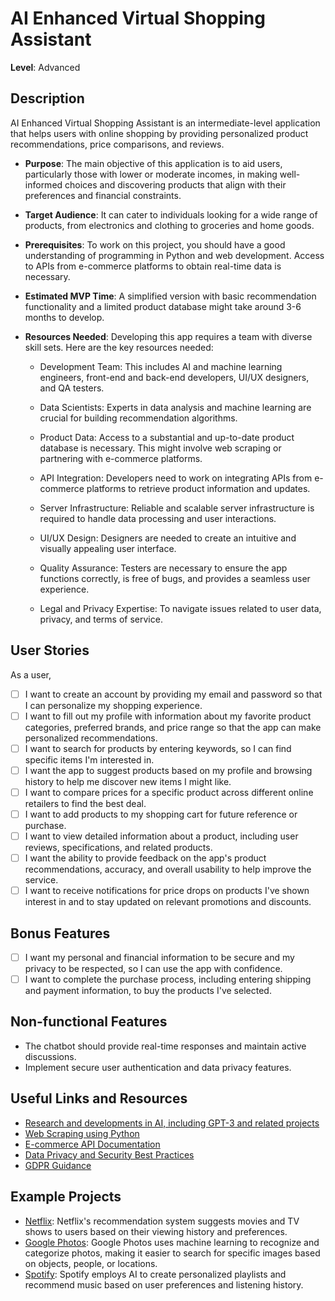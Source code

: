 # AI Enhanced Virtual Shopping Assistant

**Level**: Advanced

## Description

AI Enhanced Virtual Shopping Assistant is an intermediate-level application that helps users with online shopping by providing personalized product recommendations, price comparisons, and reviews.

- **Purpose**: The main objective of this application is to aid users, particularly those with lower or moderate incomes, in making well-informed choices and discovering products that align with their preferences and financial constraints.
- **Target Audience**: It can cater to individuals looking for a wide range of products, from electronics and clothing to groceries and home goods.

- **Prerequisites**: To work on this project, you should have a good understanding of programming in Python and web development. Access to APIs from e-commerce platforms to obtain real-time data is necessary.

- **Estimated MVP Time**: A simplified version with basic recommendation functionality and a limited product database might take around 3-6 months to develop.

- **Resources Needed**: Developing this app requires a team with diverse skill sets. Here are the key resources needed:

  - Development Team: This includes AI and machine learning engineers, front-end and back-end developers, UI/UX designers, and QA testers.

  - Data Scientists: Experts in data analysis and machine learning are crucial for building recommendation algorithms.

  - Product Data: Access to a substantial and up-to-date product database is necessary. This might involve web scraping or partnering with e-commerce platforms.

  - API Integration: Developers need to work on integrating APIs from e-commerce platforms to retrieve product information and updates.

  - Server Infrastructure: Reliable and scalable server infrastructure is required to handle data processing and user interactions.

  - UI/UX Design: Designers are needed to create an intuitive and visually appealing user interface.

  - Quality Assurance: Testers are necessary to ensure the app functions correctly, is free of bugs, and provides a seamless user experience.

  - Legal and Privacy Expertise: To navigate issues related to user data, privacy, and terms of service.

## User Stories

As a user,

- [ ] I want to create an account by providing my email and password so that I can personalize my shopping experience.
- [ ] I want to fill out my profile with information about my favorite product categories, preferred brands, and price range so that the app can make personalized recommendations.
- [ ] I want to search for products by entering keywords, so I can find specific items I'm interested in.
- [ ] I want the app to suggest products based on my profile and browsing history to help me discover new items I might like.
- [ ] I want to compare prices for a specific product across different online retailers to find the best deal.
- [ ] I want to add products to my shopping cart for future reference or purchase.
- [ ] I want to view detailed information about a product, including user reviews, specifications, and related products.
- [ ] I want the ability to provide feedback on the app's product recommendations, accuracy, and overall usability to help improve the service.
- [ ] I want to receive notifications for price drops on products I've shown interest in and to stay updated on relevant promotions and discounts.

## Bonus Features

- [ ] I want my personal and financial information to be secure and my privacy to be respected, so I can use the app with confidence.
- [ ] I want to complete the purchase process, including entering shipping and payment information, to buy the products I've selected.

## Non-functional Features

- The chatbot should provide real-time responses and maintain active discussions.
- Implement secure user authentication and data privacy features.

## Useful Links and Resources

- [Research and developments in AI, including GPT-3 and related projects](https://openai.com/)
- [Web Scraping using Python](https://realpython.com/beautiful-soup-web-scraper-python/)
- [E-commerce API Documentation](https://developer.ecwid.com/api-documentation/)
- [Data Privacy and Security Best Practices](https://developer.android.com/topic/security/best-practices)
- [GDPR Guidance](https://gdpr.eu/)

## Example Projects

- [Netflix](https://www.netflix.com/): Netflix's recommendation system suggests movies and TV shows to users based on their viewing history and preferences.
- [Google Photos](https://photos.google.com/): Google Photos uses machine learning to recognize and categorize photos, making it easier to search for specific images based on objects, people, or locations.
- [Spotify](https://www.spotify.com/): Spotify employs AI to create personalized playlists and recommend music based on user preferences and listening history.
